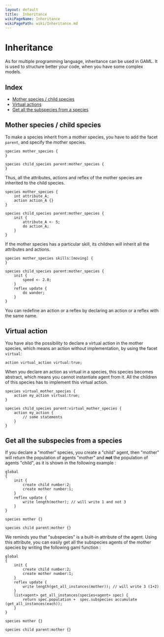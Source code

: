 ```yaml
---
layout: default
title:  Inheritance
wikiPageName: Inheritance
wikiPagePath: wiki/Inheritance.md
---
```


[//]: # (startConcept|inheritance)
[//]: # (keyword|concept_inheritance)
# Inheritance

As for multiple programming language, inheritance can be used in GAML. It is used to structure better your code, when you have some complex models.

## Index

* [Mother species / child species](#mother-species-/-child-species)
* [Virtual actions](#virtual-actions)
* [Get all the subspecies from a species](#get-all-the-subspecies-from-a-species)

## Mother species / child species

To make a species inherit from a mother species, you have to add the facet `parent`, and specify the mother species.

```
species mother_species {
}

species child_species parent:mother_species {
}
```

Thus, all the attributes, actions and reflex of the mother species are inherited to the child species.

```
species mother_species {
	int attribute_A;
	action action_A {}
}

species child_species parent:mother_species {
	init {
		attribute_A <- 5;
		do action_A;
	}
}
```

If the mother species has a particular skill, its children will inherit all the attributes and actions.

```
species mother_species skills:[moving] {
}

species child_species parent:mother_species {
	init {
		speed <- 2.0;
	}
	reflex update {
		do wander;
	}
}
```

You can redefine an action or a reflex by declaring an action or a reflex with the same name.

## Virtual action

You have also the possibility to declare a virtual action in the mother species, which means an action without implementation, by using the facet `virtual`:

```
action virtual_action virtual:true;
```

When you declare an action as virtual in a species, this species becomes abstract, which means you cannot instantiate agent from it. All the children of this species has to implement this virtual action.

```
species virtual_mother_species {
	action my_action virtual:true;
}

species child_species parent:virtual_mother_species {
	action my_action {
		// some statements
	}
}
```

## Get all the subspecies from a species

If you declare a "mother" species, you create a "child" agent, then "mother" will return the population of agents "mother" and **not** the population of agents "child", as it is shown in the following example : 
```
global
{
    init {
        create child number:2;
        create mother number:1;
    }
    reflex update {
        write length(mother); // will write 1 and not 3
    }
}

species mother {}

species child parent:mother {}
```

We reminds you that "subspecies" is a built-in attribute of the agent. Using this attribute, you can easily get all the subspecies agents of the mother species by writing the following gaml function : 

```
global
{
    init {
        create child number:2;
        create mother number:1;
    }
    reflex update {
        write length(get_all_instances(mother)); // will write 3 (1+2)
    }
    list<agent> get_all_instances(species<agent> spec) {
        return spec.population +  spec.subspecies accumulate (get_all_instances(each));
    }
}

species mother {}

species child parent:mother {}
```
[//]: # (endConcept|inheritance)
